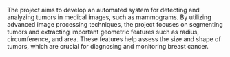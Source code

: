 The project aims to develop an automated system for detecting and analyzing tumors in medical images, such as mammograms. By utilizing advanced image processing techniques, the project focuses on segmenting tumors and extracting important geometric features such as radius, circumference, and area. These features help assess the size and shape of tumors, which are crucial for diagnosing and monitoring breast cancer.

